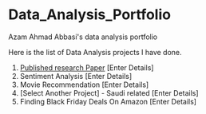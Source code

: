 # Data_Analysis_Portfolio
Azam Ahmad Abbasi's data analysis portfolio

Here is the list of Data Analysis projects I have done.

 1. [Published research Paper](https://github.com/Azamabbasi/Published_Research_Paper)
    [Enter Details]
 3. Sentiment Analysis
    [Enter Details]
 5. Movie Recommendation
    [Enter Details]
 6. [Select Another Project] - Saudi related
    [Enter Details]
 7. Finding Black Friday Deals On Amazon
    [Enter Details]
